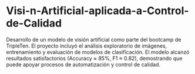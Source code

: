 # Visi-n-Artificial-aplicada-a-Control-de-Calidad
Desarrollo de un modelo de visión artificial como parte del bootcamp de TripleTen. El proyecto incluyó el análisis exploratorio de imágenes, entrenamiento y evaluación de modelos de clasificación.  El modelo alcanzó resultados satisfactorios (Accuracy ≈ 85%, F1 ≈ 0.82), demostrando que puede apoyar procesos de automatización y control de calidad.
